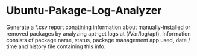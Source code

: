 # Ubuntu-Pakage-Log-Analyzer
Generate a *.csv report conatining information about manually-installed or removed packages by analyzing apt-get logs at (/Var/log/apt). Information consists of package name, status, package management app used, date / time and history file containing this info.
